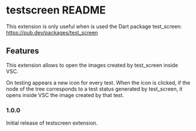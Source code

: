 # testscreen README

This extension is only useful when is used the Dart package test_screen: https://pub.dev/packages/test_screen

## Features

This extension allows to open the images created by test_screen inside VSC.

On testing appears a new icon for every test. When the icon is clicked, if the node of the tree corresponds to a test status generated by test_screen, it opens inside VSC the image created by that test.

### 1.0.0

Initial release of testscreen extension.

